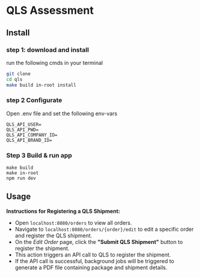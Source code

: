 # QLS Assessment

## Install

### step 1: download and install
run the following cmds in your terminal
```bash
git clone 
cd qls
make build in-root install
```

### step 2 Configurate
Open .env file and set the following env-vars
```
QLS_API_USER=
QLS_API_PWD=
QLS_API_COMPANY_ID=
QLS_API_BRAND_ID=
```

### Step 3 Build & run app
```
make build
make in-root
npm run dev
```
## Usage
**Instructions for Registering a QLS Shipment:**

- Open `localhost:8080/orders` to view all orders.
- Navigate to `localhost:8080/orders/{order}/edit` to edit a specific order and register the QLS shipment.
- On the *Edit Order* page, click the **"Submit QLS Shipment"** button to register the shipment.
- This action triggers an API call to QLS to register the shipment.
- If the API call is successful, background jobs will be triggered to generate a PDF file containing package and shipment details.

